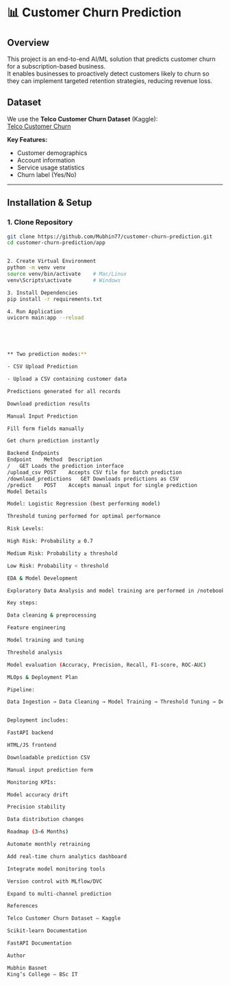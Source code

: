 # 📊 Customer Churn Prediction

## Overview
This project is an end-to-end AI/ML solution that predicts customer churn for a subscription-based business.  
It enables businesses to proactively detect customers likely to churn so they can implement targeted retention strategies, reducing revenue loss.

## Dataset
We use the **Telco Customer Churn Dataset** (Kaggle):  
[Telco Customer Churn](https://www.kaggle.com/blastchar/telco-customer-churn)

**Key Features:**
- Customer demographics
- Account information
- Service usage statistics
- Churn label (Yes/No)

---

## Installation & Setup

### 1. Clone Repository
```bash
git clone https://github.com/Mubhin77/customer-churn-prediction.git
cd customer-churn-prediction/app


2. Create Virtual Environment
python -m venv venv
source venv/bin/activate    # Mac/Linux
venv\Scripts\activate       # Windows

3. Install Dependencies
pip install -r requirements.txt

4. Run Application
uvicorn main:app --reload





** Two prediction modes:**

- CSV Upload Prediction

- Upload a CSV containing customer data

Predictions generated for all records

Download prediction results

Manual Input Prediction

Fill form fields manually

Get churn prediction instantly

Backend Endpoints
Endpoint	Method	Description
/	GET	Loads the prediction interface
/upload_csv	POST	Accepts CSV file for batch prediction
/download_predictions	GET	Downloads predictions as CSV
/predict	POST	Accepts manual input for single prediction
Model Details

Model: Logistic Regression (best performing model)

Threshold tuning performed for optimal performance

Risk Levels:

High Risk: Probability ≥ 0.7

Medium Risk: Probability ≥ threshold

Low Risk: Probability < threshold

EDA & Model Development

Exploratory Data Analysis and model training are performed in /notebooks/final_eda.ipynb and /model/final.ipynb.

Key steps:

Data cleaning & preprocessing

Feature engineering

Model training and tuning

Threshold analysis

Model evaluation (Accuracy, Precision, Recall, F1-score, ROC-AUC)

MLOps & Deployment Plan

Pipeline:

Data Ingestion → Data Cleaning → Model Training → Threshold Tuning → Deployment → Monitoring


Deployment includes:

FastAPI backend

HTML/JS frontend

Downloadable prediction CSV

Manual input prediction form

Monitoring KPIs:

Model accuracy drift

Precision stability

Data distribution changes

Roadmap (3–6 Months)

Automate monthly retraining

Add real-time churn analytics dashboard

Integrate model monitoring tools

Version control with MLflow/DVC

Expand to multi-channel prediction

References

Telco Customer Churn Dataset — Kaggle

Scikit-learn Documentation

FastAPI Documentation

Author

Mubhin Basnet
King’s College — BSc IT